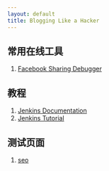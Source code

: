```yaml
---
layout: default
title: Blogging Like a Hacker
---
```


## 常用在线工具
1. [Facebook Sharing Debugger](https://developers.facebook.com/tools/debug/)

## 教程
1. [Jenkins Documentation](https://jenkins.io/doc/)
1. [Jenkins Tutorial](http://www.tutorialspoint.com/jenkins/)

## 测试页面
1. [seo](./test/seo.html)